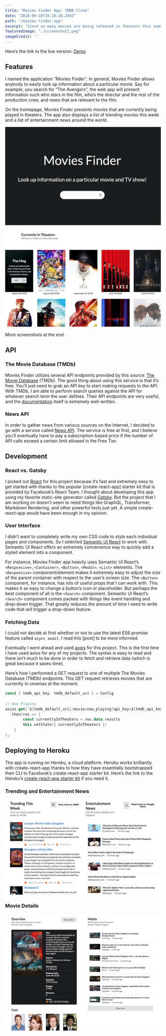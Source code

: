 ```yaml
---
title: "Movies Finder App: IMDB Clone"
date: "2018-09-10T16:28:28.284Z"
path: "/movies-finder-app"
excerpt: "Since so many movies are being released in theaters this summer, I thought it would be very interesting to create a clone of the popular IMDB website."
featuredImage: "./screenshot2.png"
imageCredit: ''
---
```


Here’s the link to the live version: [Demo](https://movies-finder-app.herokuapp.com)

## Features

I named the application “Movies Finder”. In general, Movies Finder allows anybody to easily look up information about a particular movie. Say for example, you search for “The Avengers”, the web app will present information such who stars in the film, who’s the director and the rest of the production crew, and news that are relevant to the film.

On the homepage, Movies Finder presents movies that are currently being played in theaters. The app also displays a list of trending movies this week and a list of entertainment news around the world.

![1](screenshot1.png)

![2](screenshot2.png)

More screenshots at the end.

## API

### The Movie Database (TMDb)

Movies Finder utilizes several API endpoints provided by this source: [The Movie Database](https://www.themoviedb.org/) (TMDb). The good thing about using this service is that it’s free. You’ll just need to grab an API key to start making requests to the API. With TMDb, I am able to perform search queries against the API for whatever search term the user defines. Their API endpoints are very useful, and the [documentation](https://developers.themoviedb.org/3) itself is extremely well-written.

### News API

In order to gather news from various sources on the Internet, I decided to go with a service called [News API](https://developers.themoviedb.org/3). The service is free at first, and I believe you’ll eventually have to pay a subscription-based price if the number of API calls exceed a certain limit allowed in the Free Tier.

## Development

### React vs. Gatsby

I picked out [React](https://github.com/facebook/react) for this project because it’s fast and extremely easy to get started with thanks to the popular [create-react-app] starter kit that is provided by Facebook’s React Team.
I thought about developing this app using my favorite static-site generator called [Gatsby](https://github.com/gatsbyjs/gatsby). But the project that I am working on doesn’t seem to need things like GraphQL, Transformer, Markdown Rendering, and other powerful tools just yet. A simple create-react-app would have been enough in my opinion.

### User Interface

I didn’t want to completely write my own CSS code to style each individual pages and components. So I selected [Semantic UI React](https://github.com/Semantic-Org/Semantic-UI-React) to work with. Semantic UI React offers an extremely convenience way to quickly add a styled element into a component.

For instance, Movies Finder app heavily uses Semantic UI React’s `<Responsive>`, `<Container>`, `<Button>`, `<Modal>`, `<List>` elements. The `<Responsive>` component/element makes it extremely easy to adjust the size of the parent container with respect to the user’s screen size. The `<Button>` component, for instance, has lots of useful props that I can work with. This makes it so easy to change a button’s icon or placeholder. But perhaps the best component of all is the `<Search>` component. Semantic UI React’s `<Search>` component comes packed with things like event handling and drop-down trigger. That greatly reduces the amount of time I need to write code that will trigger a drop-down feature.

### Fetching Data

I could not decide at first whether or not to use the latest ES6 promise feature called `async await`. I read this [post] to be more informed.

Eventually I went ahead and used [axios](https://github.com/axios/axios) for this project. This is the first time I have used axios for any of my projects. The syntax is easy to read and there isn’t much to be done in order to fetch and retrieve data (which is great because it saves time).

Here’s how I performed a GET request to one of multiple The Movies Database (TMDb) endpoints. This GET request retrieves movies that are currently in cinemas at the moment.

```kotlin
const { tmdb_api_key, tmdb_default_uri } = Config

// Now Playing
axios.get(`${tmdb_default_uri}/movie/now_playing?api_key=${tmdb_api_key}`)
  .then(res => {
		const currentlyInTheaters = res.data.results
		this.setState({ currentlyInTheaters })
	}
);
```

## Deploying to Heroku

The app is running on Heroku, a cloud platform. Heroku works brilliantly with create-react-app thanks to how they have essentially bootstrapped their CLI to Facebook’s create-react-app starter kit. Here’s the link to the Heroku’s [create-react-app starter kit](https://github.com/mars/create-react-app-buildpack) if you need it.

### Trending and Entertainment News

![3](screenshot3.png)

### Movie Details

![4](screenshot4.png)